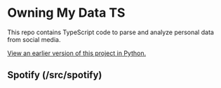 # Owning My Data TS

This repo contains TypeScript code to parse and analyze personal data from social media. 

[View an earlier version of this project in Python.](https://github.com/rachelrly/owning-my-data-python)

## Spotify (/src/spotify)